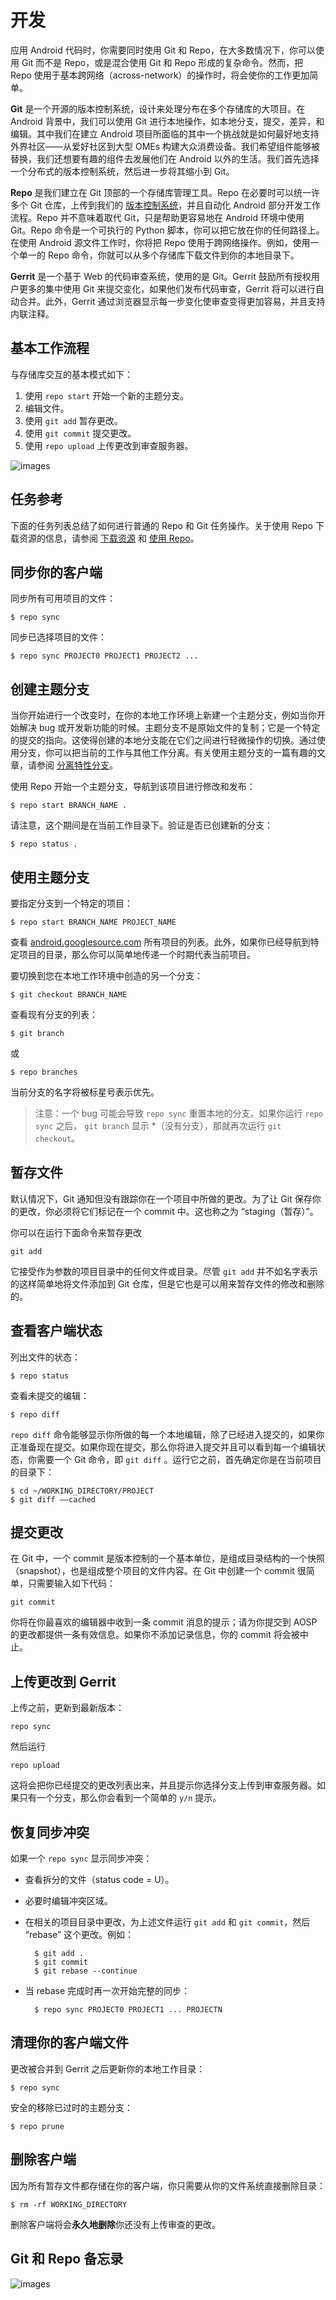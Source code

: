 # 开发

应用 Android 代码时，你需要同时使用 Git 和 Repo，在大多数情况下，你可以使用 Git 而不是 Repo，或是混合使用 Git 和 Repo 形成的复杂命令。然而，把 Repo 使用于基本跨网络（across-network）的操作时，将会使你的工作更加简单。

**Git** 是一个开源的版本控制系统，设计来处理分布在多个存储库的大项目。在 Android 背景中，我们可以使用 Git 进行本地操作，如本地分支，提交，差异，和编辑。其中我们在建立 Android 项目所面临的其中一个挑战就是如何最好地支持外界社区——从爱好社区到大型 OMEs 构建大众消费设备。我们希望组件能够被替换，我们还想要有趣的组件去发展他们在 Android 以外的生活。我们首先选择一个分布式的版本控制系统，然后进一步将其缩小到 Git。

**Repo** 是我们建立在 Git 顶部的一个存储库管理工具。Repo 在必要时可以统一许多个 Git 仓库，上传到我们的 [版本控制系统](https://android-review.googlesource.com/#/q/status:open)，并且自动化 Android 部分开发工作流程。Repo 并不意味着取代 Git，只是帮助更容易地在 Android 环境中使用 Git。Repo 命令是一个可执行的 Python 脚本，你可以把它放在你的任何路径上。在使用 Android 源文件工作时，你将把 Repo 使用于跨网络操作。例如，使用一个单一的 Repo 命令，你就可以从多个存储库下载文件到你的本地目录下。

**Gerrit** 是一个基于 Web 的代码审查系统，使用的是 Git。Gerrit 鼓励所有授权用户更多的集中使用 Git 来提交变化，如果他们发布代码审查，Gerrit 将可以进行自动合并。此外，Gerrit 通过浏览器显示每一步变化使审查变得更加容易，并且支持内联注释。

## 基本工作流程

与存储库交互的基本模式如下：

1.  使用 `repo start` 开始一个新的主题分支。
2.  编辑文件。
3.  使用 `git add` 暂存更改。
4.  使用 `git commit` 提交更改。
5.  使用 `repo upload` 上传更改到审查服务器。

![images](images/developing1.png)

## 任务参考

下面的任务列表总结了如何进行普通的 Repo 和 Git 任务操作。关于使用 Repo 下载资源的信息，请参阅 [下载资源](download-source.html) 和 [使用 Repo](using-repo.html)。

## 同步你的客户端

同步所有可用项目的文件：

```
$ repo sync
```

同步已选择项目的文件：

```
$ repo sync PROJECT0 PROJECT1 PROJECT2 ...
```

## 创建主题分支

当你开始进行一个改变时，在你的本地工作环境上新建一个主题分支，例如当你开始解决 bug 或开发新功能的时候。主题分支不是原始文件的复制；它是一个特定的提交的指向。这使得创建的本地分支能在它们之间进行轻微操作的切换。通过使用分支，你可以把当前的工作与其他工作分离。有关使用主题分支的一篇有趣的文章，请参阅 [分离特性分支](https://www.kernel.org/pub/software/scm/git/docs/howto/separating-topic-branches.txt)。

使用 Repo 开始一个主题分支，导航到该项目进行修改和发布：

```
$ repo start BRANCH_NAME .  
```

请注意，这个期间是在当前工作目录下。验证是否已创建新的分支：

```
$ repo status .
```

## 使用主题分支

要指定分支到一个特定的项目：

```
$ repo start BRANCH_NAME PROJECT_NAME
```

查看 [android.googlesource.com](https://android.googlesource.com/) 所有项目的列表。此外，如果你已经导航到特定项目的目录，那么你可以简单地传递一个时期代表当前项目。

要切换到您在本地工作环境中创造的另一个分支：

```
$ git checkout BRANCH_NAME
```

查看现有分支的列表：

```
$ git branch
```

或

```
$ repo branches
```

当前分支的名字将被标星号表示优先。

> 注意：一个 bug 可能会导致 `repo sync` 重置本地的分支。如果你运行 `repo sync` 之后， `git branch` 显示 *（没有分支），那就再次运行 `git checkout`。

## 暂存文件

默认情况下，Git 通知但没有跟踪你在一个项目中所做的更改。为了让 Git 保存你的更改，你必须将它们标记在一个 commit 中。这也称之为 “staging（暂存）”。

你可以在运行下面命令来暂存更改

```
git add
```

它接受作为参数的项目目录中的任何文件或目录。尽管 `git add` 并不如名字表示的这样简单地将文件添加到 Git 仓库，但是它也是可以用来暂存文件的修改和删除的。

## 查看客户端状态

列出文件的状态：

```
$ repo status
```

查看未提交的编辑：

```
$ repo diff  
```

`repo diff` 命令能够显示你所做的每一个本地编辑，除了已经进入提交的，如果你正准备现在提交。如果你现在提交，那么你将进入提交并且可以看到每一个编辑状态，你需要一个 Git 命令，即 `git diff` 。运行它之前，首先确定你是在当前项目的目录下：

```
$ cd ~/WORKING_DIRECTORY/PROJECT  
$ git diff ——cached
```

## 提交更改

在 Git 中，一个 commit 是版本控制的一个基本单位，是组成目录结构的一个快照（snapshot），也是组成整个项目的文件内容。在 Git 中创建一个 commit 很简单，只需要输入如下代码：

```
git commit
```

你将在你最喜欢的编辑器中收到一条 commit 消息的提示；请为你提交到 AOSP 的更改都提供一条有效信息。如果你不添加记录信息，你的 commit 将会被中止。

## 上传更改到 Gerrit

上传之前，更新到最新版本：

```
repo sync  
```

然后运行

```
repo upload
```

这将会把你已经提交的更改列表出来，并且提示你选择分支上传到审查服务器。如果只有一个分支，那么你会看到一个简单的 `y/n` 提示。

## 恢复同步冲突

如果一个 `repo sync` 显示同步冲突：

*   查看拆分的文件（status code = U）。
*   必要时编辑冲突区域。
*   在相关的项目目录中更改，为上述文件运行 `git add` 和 `git commit`，然后 “rebase” 这个更改。例如：

    ```
      $ git add .        
      $ git commit   
      $ git rebase --continue  
    ```

*   当 rebase 完成时再一次开始完整的同步：

    ```
      $ repo sync PROJECT0 PROJECT1 ... PROJECTN
    ```

## 清理你的客户端文件

更改被合并到 Gerrit 之后更新你的本地工作目录：

```
$ repo sync
```

安全的移除已过时的主题分支：

```
$ repo prune
```

## 删除客户端

因为所有暂存文件都存储在你的客户端，你只需要从你的文件系统直接删除目录：

```
$ rm -rf WORKING_DIRECTORY
```

删除客户端将会**永久地删除**你还没有上传审查的更改。

## Git 和 Repo 备忘录

![images](images/developing2.png)
